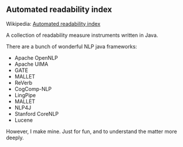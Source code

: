 ## Automated readability index 
Wikipedia: [Automated readability index](https://en.wikipedia.org/wiki/Automated_readability_index)

A collection of readability measure instruments written in Java.

There are a bunch of wonderful NLP java frameworks:
- Apache OpenNLP
- Apache UIMA
- GATE
- MALLET
- ReVerb
- CogComp-NLP
- LingPipe
- MALLET
- NLP4J
- Stanford CoreNLP
- Lucene

However, I make mine. 
Just for fun, and to understand the matter more deeply.

